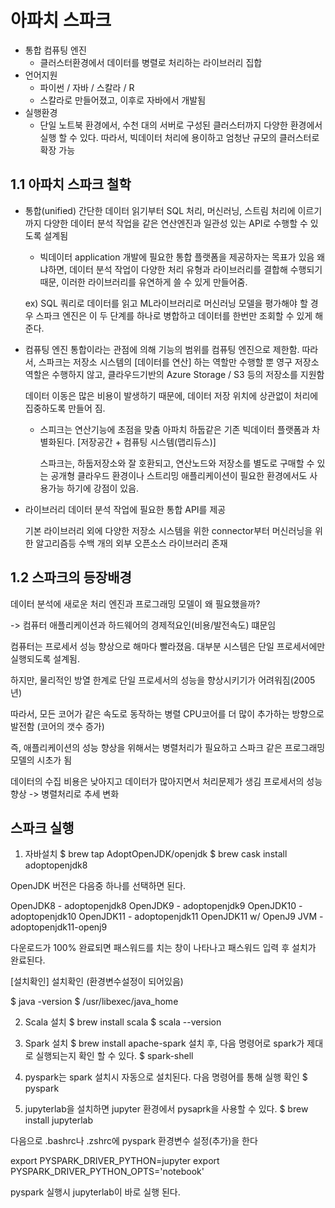 # 아파치 스파크

- 통합 컴퓨팅 엔진 
    - 클러스터환경에서 데이터를 병렬로 처리하는 라이브러리 집합
- 언어지원
    - 파이썬 / 자바 / 스칼라 / R
    - 스칼라로 만들어졌고, 이후로 자바에서 개발됨
- 실행환경
    - 단일 노트북 환경에서, 수천 대의 서버로 구성된 클러스터까지 다양한 환경에서 실행 할 수 있다. 따라서, 빅데이터 처리에 용이하고 엄청난 규모의 클러스터로 확장 가능


## 1.1 아파치 스파크 철학

- 통합(unified)
    간단한 데이터 읽기부터 SQL 처리, 머신러닝, 스트림 처리에 이르기까지 다양한 데이터 분석 작업을 같은 연산엔진과 일관성 있는 API로 수행할 수 있도록 설계됨

    - 빅데이터 application 개발에 필요한 통합 플랫폼을 제공하자는 목표가 있음
    왜냐하면, 데이터 분석 작업이 다양한 처리 유형과 라이브러리를 결합해 수행되기 때문, 이러한 라이브러리를 유연하게 쓸 수 있게 만들어줌.

    ex) SQL 쿼리로 데이터를 읽고 ML라이브러리로 머신러닝 모델을 평가해야 할 경우 스파크 엔진은 이 두 단계를 하나로 병합하고 데이터를 한번만 조회할 수 있게 해준다.


- 컴퓨팅 엔진
    통합이라는 관점에 의해 기능의 범위를 컴퓨팅 엔진으로 제한함. 따라서, 스파크는 저장소 시스템의 [데이터를 연산] 하는 역할만 수행할 뿐 영구 저장소 역할은 수행하지 않고, 클라우드기반의 Azure Storage / S3 등의 저장소를 지원함

    데이터 이동은 많은 비용이 발생하기 때문에, 데이터 저장 위치에 상관없이 처리에 집중하도록 만들어 짐.

    - 스피크는 연산기능에 초점을 맞춤
        아파치 하둡같은 기존 빅데이터 플랫폼과 차별화된다. [저장공간 + 컴퓨팅 시스템(맵리듀스)]

        스파크는, 하둡저장소와 잘 호환되고, 연산노드와 저장소를 별도로 구매할 수 있는 공개형 클라우드 환경이나 스트리밍 애플리케이션이 필요한 환경에서도 사용가능 하기에 강점이 있음.

- 라이브러리
    데이터 분석 작업에 필요한 통합 API를 제공
    
    기본 라이브러리 외에 다양한 저장소 시스템을 위한 connector부터 머신러닝을 위한 알고리즘등 수백 개의 외부 오픈소스 라이브러리 존재


## 1.2 스파크의 등장배경

데이터 분석에 새로운 처리 엔진과 프로그래밍 모델이 왜 필요했을까?

-> 컴퓨터 애플리케이션과 하드웨어의 경제적요인(비용/발전속도) 떄문임

컴퓨터는 프로세서 성능 향상으로 해마다 빨라졌음. 대부분 시스템은 단일 프로세서에만 실행되도록 설계됨.

하지만, 물리적인 방열 한계로 단일 프로세서의 성능을 향상시키기가 어려워짐(2005년)

따라서, 모든 코어가 같은 속도로 동작하는 병렬 CPU코어를 더 많이 추가하는 방향으로 발전함 (코어의 갯수 증가)

즉, 애플리케이션의 성능 향상을 위해서는 병렬처리가 필요하고 스파크 같은 프로그래밍 모델의 시초가 됨

데이터의 수집 비용은 낮아지고 데이터가 많아지면서 처리문제가 생김
프로세서의 성능 향상 -> 병렬처리로 추세 변화

## 스파크 실행

1.	자바설치
$ brew tap AdoptOpenJDK/openjdk
$ brew cask install adoptopenjdk8

OpenJDK 버전은 다음중 하나를 선택하면 된다.

OpenJDK8 - adoptopenjdk8
OpenJDK9 - adoptopenjdk9
OpenJDK10 - adoptopenjdk10
OpenJDK11 - adoptopenjdk11
OpenJDK11 w/ OpenJ9 JVM - adoptopenjdk11-openj9

다운로드가 100% 완료되면 패스워드를 치는 창이 나타나고 패스워드 입력 후 설치가 완료된다.

[설치확인]
설치확인 (환경변수설정이 되어있음)

$ java -version
$ /usr/libexec/java_home

2. Scala 설치
$ brew install scala
$ scala --version

3. Spark 설치
$ brew install apache-spark
설치 후, 다음 명령어로 spark가 제대로 실행되는지 확인 할 수 있다.
$ spark-shell

4. pyspark는 spark 설치시 자동으로 설치된다.
다음 명령어를 통해 실행 확인
$ pyspark

5. jupyterlab을 설치하면 jupyter 환경에서 pysaprk을 사용할 수 있다.
$ brew install jupyterlab

다음으로 .bashrc나 .zshrc에 pyspark 환경변수 설정(추가)을 한다

export PYSPARK_DRIVER_PYTHON=jupyter
export PYSPARK_DRIVER_PYTHON_OPTS='notebook'

pyspark 실행시 jupyterlab이 바로 실행 된다.





